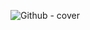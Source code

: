 ![Github - cover](https://user-images.githubusercontent.com/48633090/180770443-ccc98401-f9b8-4352-a811-713e34ff7dce.png)
